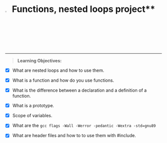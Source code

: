 # <a> <img src="https://upload.wikimedia.org/wikipedia/commons/thumb/1/18/C_Programming_Language.svg/1200px-C_Programming_Language.svg.png" alt="C logo" width=3% heigth=3% ></img></a> Functions, nested loops project**  
________________________________________

> **Learning Objectives:**

- [x] What are nested loops and how to use them.
- [x] What is a function and how do you use functions.
- [x] What is the difference between a declaration and a definition of a function.
- [x] What is a prototype.
- [x] Scope of variables.
- [x] What are the ```gcc flags -Wall -Werror -pedantic -Wextra -std=gnu89```
- [x] What are header files and how to to use them with #include.



